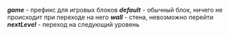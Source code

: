 ***game*** - префикс для игровых блоков
  ***default*** - обычный блок, ничего не происходит при переходе на него
  ***wall*** - стена, невозможно перейти
  ***nextLevel*** - переход на следующий уровень

